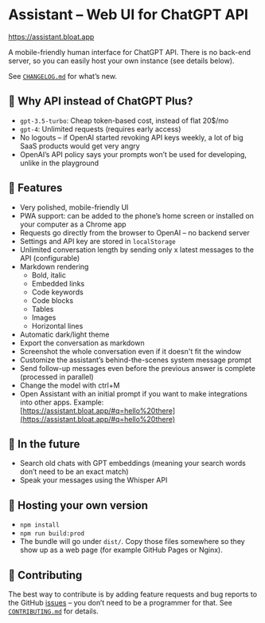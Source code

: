 # Assistant – Web UI for ChatGPT API

https://assistant.bloat.app

A mobile-friendly human interface for ChatGPT API. There is no back-end server, so you can easily host your own instance (see details below).

See [`CHANGELOG.md`](CHANGELOG.md) for what’s new.

## 🤔 Why API instead of ChatGPT Plus?
- `gpt-3.5-turbo`: Cheap token-based cost, instead of flat 20$/mo
- `gpt-4`: Unlimited requests (requires early access)
- No logouts – if OpenAI started revoking API keys weekly, a lot of big SaaS products would get very angry
- OpenAI’s API policy says your prompts won’t be used for developing, unlike in the playground

## 🔩 Features
- Very polished, mobile-friendly UI
- PWA support: can be added to the phone’s home screen or installed on your computer as a Chrome app
- Requests go directly from the browser to OpenAI – no backend server
- Settings and API key are stored in `localStorage`
- Unlimited conversation length by sending only x latest messages to the API (configurable)
- Markdown rendering
    - Bold, italic
    - Embedded links
    - Code keywords
    - Code blocks
    - Tables
    - Images
    - Horizontal lines
- Automatic dark/light theme
- Export the conversation as markdown
- Screenshot the whole conversation even if it doesn't fit the window
- Customize the assistant’s behind-the-scenes system message prompt
- Send follow-up messages even before the previous answer is complete (processed in parallel)
- Change the model with ctrl+M
- Open Assistant with an initial prompt if you want to make integrations into other apps. Example: [https://assistant.bloat.app/#q=hello%20there](https://assistant.bloat.app/#q=hello%20there)

## 🚚 In the future
- Search old chats with GPT embeddings (meaning your search words don’t need to be an exact match)
- Speak your messages using the Whisper API

## 🔧 Hosting your own version
- `npm install`
- `npm run build:prod`
- The bundle will go under `dist/`. Copy those files somewhere so they show up as a web page (for example GitHub Pages or Nginx).

## 💙 Contributing
The best way to contribute is by adding feature requests and bug reports to the GitHub [issues](https://github.com/felixbade/chatgpt-web-ui/issues) – you don’t need to be a programmer for that. See [`CONTRIBUTING.md`](CONTRIBUTING.md) for details.
